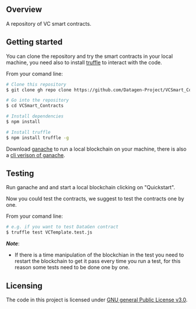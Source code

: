 ##  Overview

A repository of VC smart contracts.

## Getting started

You can clone the repository and try the smart contracts in your local machine, you need also to install [truffle](https://trufflesuite.com/truffle/) to interact with the code.

From your comand line:
```bash
# Clone this repository 
$ git clone gh repo clone https://github.com/Datagen-Project/VCSmart_Contracts.git

# Go into the repository
$ cd VCSmart_Contracts

# Install dependencies
$ npm install

# Install truffle 
$ npm install truffle -g
```

Download [ganache](https://trufflesuite.com/ganache/) to run a local blockchain on your machine, there is also a [cli verison of ganache](https://github.com/trufflesuite/ganache-cli-archive).

## Testing 

Run ganache and and start a local blockchain clicking on "Quickstart".

Now you could test the contracts, we suggest to test the contracts one by one.

From your comand line:

```bash
# e.g. if you want to test DataGen contract
$ truffle test VCTemplate.test.js
```
***Note***: 

- If there is a time manipulation of the blockchian in the test you need to restart the blockchain to get it pass every time you run a test, for this reason some tests need to be done one by one.

## Licensing

The code in this project is licensed under [GNU general Public License v3.0](https://github.com/Datagen-Project/DataGen-Smart-Contracts/blob/main/LICENSE.md).
